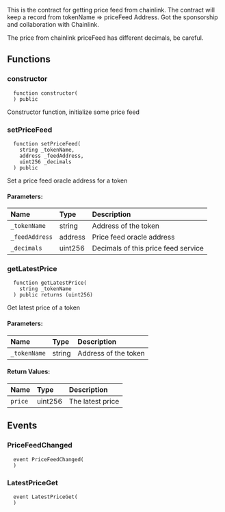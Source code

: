 This is the contract for getting price feed from chainlink.
        The contract will keep a record from tokenName => priceFeed Address.
        Got the sponsorship and collaboration with Chainlink.

   The price from chainlink priceFeed has different decimals, be careful.

## Functions
### constructor
```solidity
  function constructor(
  ) public
```
Constructor function, initialize some price feed



### setPriceFeed
```solidity
  function setPriceFeed(
    string _tokenName,
    address _feedAddress,
    uint256 _decimals
  ) public
```
Set a price feed oracle address for a token


#### Parameters:
| Name | Type | Description                                                          |
| :--- | :--- | :------------------------------------------------------------------- |
|`_tokenName` | string | Address of the token
|`_feedAddress` | address | Price feed oracle address
|`_decimals` | uint256 | Decimals of this price feed service

### getLatestPrice
```solidity
  function getLatestPrice(
    string _tokenName
  ) public returns (uint256)
```
Get latest price of a token


#### Parameters:
| Name | Type | Description                                                          |
| :--- | :--- | :------------------------------------------------------------------- |
|`_tokenName` | string | Address of the token

#### Return Values:
| Name                           | Type          | Description                                                                  |
| :----------------------------- | :------------ | :--------------------------------------------------------------------------- |
|`price`| uint256 | The latest price
## Events
### PriceFeedChanged
```solidity
  event PriceFeedChanged(
  )
```



### LatestPriceGet
```solidity
  event LatestPriceGet(
  )
```



